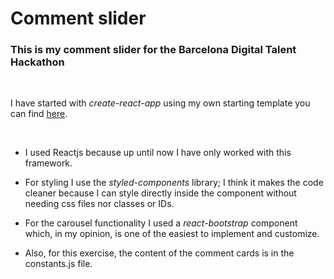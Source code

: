 # Comment slider

### This is my comment slider for the Barcelona Digital Talent Hackathon

<br>

I have started with _create-react-app_ using my own starting template you can find [here](https://github.com/ptiry02/my-cra-template).

<br>

- I used Reactjs because up until now I have only worked with this framework.

- For styling I use the _styled-components_ library; I think it makes the code cleaner because I can style directly inside the component without needing css files nor classes or IDs.

- For the carousel functionality I used a _react-bootstrap_ component which, in my opinion, is one of the easiest to implement and customize.

- Also, for this exercise, the content of the comment cards is in the constants.js file.
